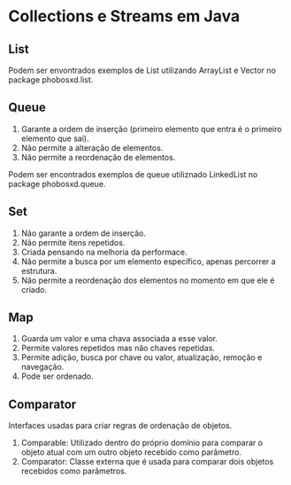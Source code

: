 # Collections e Streams em Java

## List

Podem ser envontrados exemplos de List utilizando ArrayList e Vector no package phobosxd.list.

## Queue

1. Garante a ordem de inserção (primeiro elemento que entra é o primeiro elemento que sai).
2. Não permite a alteração de elementos.
3. Não permite a reordenação de elementos.

Podem ser encontrados exemplos de queue utiliznado LinkedList no package phobosxd.queue.

## Set

1. Não garante a ordem de inserção.
2. Não permite itens repetidos.
3. Criada pensando na melhoria da performace.
4. Não permite a busca por um elemento específico, apenas percorrer a estrutura.
5. Não permite a reordenação dos elementos no momento em que ele é criado.

## Map

1. Guarda um valor e uma chava associada a esse valor.
2. Permite valores repetidos mas não chaves repetidas.
3. Permite adição, busca por chave ou valor, atualização, remoção e navegação.
4. Pode ser ordenado.

## Comparator

Interfaces usadas para criar regras de ordenação de objetos.

1. Comparable: Utilizado dentro do próprio domínio para comparar o objeto atual com um outro objeto recebido como parâmetro.
2. Comparator: Classe externa que é usada para comparar dois objetos recebidos como parâmetros.
